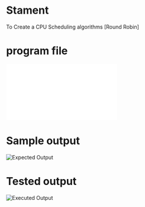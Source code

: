# Stament
To Create a CPU Scheduling algorithms [Round Robin]

# program file
![program file](RoundRobin.java)

# Sample output
![Expected Output](![Sample_Input_output_573.png](https://github.com/user-attachments/assets/10217e89-4a84-423d-ad9f-617e3c150d04)
)


# Tested output
![Executed Output](![Executed_input_output_573](https://github.com/user-attachments/assets/eb557dc8-5ef5-4e83-a45d-76a8a7d7a993)
)
